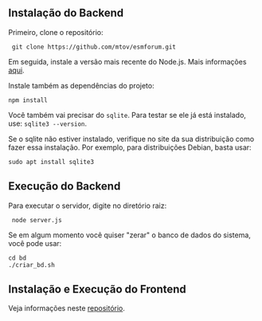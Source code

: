 ## Instalação do Backend

Primeiro, clone o repositório:

``` git clone https://github.com/mtov/esmforum.git```

Em seguida, instale a versão mais recente do Node.js. Mais informações [aqui](https://nodejs.org/en/download).

Instale também as dependências do projeto:

```console
npm install 
```

Você também vai precisar do `sqlite`. Para testar se ele já está instalado, use: `sqlite3 --version`. 

Se o sqlite não estiver instalado,  verifique no site da sua distribuição como fazer essa instalação. Por exemplo, para distribuições Debian, basta usar:

```console
sudo apt install sqlite3
```

## Execução do Backend

Para executar o servidor, digite no diretório raiz:

``` node server.js```

Se em algum momento você quiser "zerar" o banco de dados do sistema, você pode usar:

```
cd bd
./criar_bd.sh
```

## Instalação e Execução do Frontend

Veja informações neste [repositório](https://github.com/mtov/esmforum-react).
